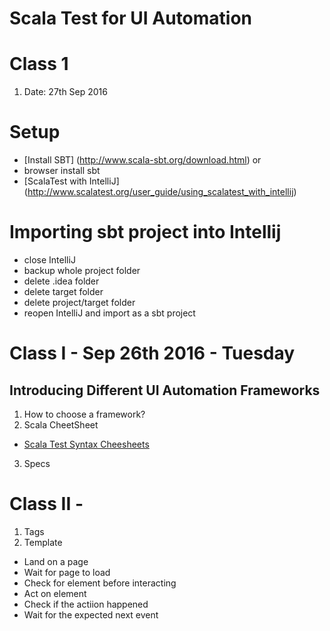 # Scala Test for UI Automation

# Class 1
1. Date: 27th Sep 2016

# Setup

 - [Install SBT] (http://www.scala-sbt.org/download.html) or
 - browser install sbt
 - [ScalaTest with IntelliJ] (http://www.scalatest.org/user_guide/using_scalatest_with_intellij)

# Importing sbt project into Intellij
- close IntelliJ
- backup whole project folder
- delete .idea folder
- delete target folder
- delete project/target folder
- reopen IntelliJ and import as a sbt project

# Class I - Sep 26th 2016 - Tuesday
## Introducing Different UI Automation Frameworks
1. How to choose a framework?
2. Scala CheetSheet
* [Scala Test Syntax Cheesheets](http://docs.scala-lang.org/cheatsheets/)
3. Specs

# Class II - 
1. Tags
2. Template
  * Land on a page
  * Wait for page to load
  * Check for element before interacting
  * Act on element
  * Check if the actiion happened
  * Wait for the expected next event
